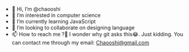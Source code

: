 - 👋 Hi, I’m @chaooshi
- 👀 I’m interested in computer science
- 🌱 I’m currently learning JavaScript
- 💞️ I’m looking to collaborate on designing language
- 📫 How to reach me ?🤔 I wonder why git asks this😂. Just kidding. You can contact me through my email: Chaooshi@gmail.com

<!---
chaooshi/chaooshi is a ✨ special ✨ repository because its `README.md` (this file) appears on your GitHub profile.
You can click the Preview link to take a look at your changes.
--->
